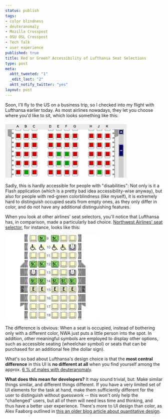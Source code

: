 ```yaml
--- 
status: publish
tags: 
- color blindness
- deuteranomaly
- Mozilla Crosspost
- OSU OSL Crosspost
- Tech Talk
- user experience
published: true
title: Red or Green? Accessibility of Lufthansa Seat Selections
type: post
meta: 
  aktt_tweeted: "1"
  _edit_last: "2"
  aktt_notify_twitter: "yes"
layout: post
---
```

Soon, I'll fly to the US on a business trip, so I checked into my flight with Lufthansa earlier today. As most airlines nowadays, they let you choose where you'd like to sit, which looks something like this:

<img src="/media/wp/2009/04/lufthansa-seat-selection.jpg" alt="Lufthansa Seat Selection" title="Lufthansa Seat Selection" width="388" height="176" class="alignnone size-full wp-image-2168" />

Sadly, this is hardly accessible for people with "disabilities": Not only is it a Flash application (which is a pretty bad idea accessibility-wise anyway), but also for people with red-green colorblindness (like myself), it is extremely hard to distinguish occupied seats from empty ones, as they only differ in color, and do not have any additional distinguishing features.

When you look at other airlines' seat selectors, you'll notice that Lufthansa has, in comparison, made a particularly bad choice. <a href="http://www.nwa.com/travel/perkchoice_demo_html/">Northwest Airlines' seat selector</a>, for instance, looks like this:

<img src="/media/wp/2009/04/nwa-seat-selection.jpg" alt="NWA Seat Selection" title="NWA Seat Selection" width="302" height="273" class="alignnone size-full wp-image-2169" />

The difference is obvious: When a seat is occupied, instead of bothering only with a different color, NWA just puts a little person into the spot. In addition, other meaningful symbols are employed to display other options, such as accessible seating (wheelchair symbol) or seats that can be purchased for an additional fee (the dollar sign).

What's so bad about Lufthansa's design choice is that the <strong>most central difference</strong> in this UI is <strong>no different at all</strong> when you find yourself among the approx. <a href="http://en.wikipedia.org/wiki/Deuteranomaly#Anomalous_trichromacy">6&nbsp;% of males with deuteranomaly</a>.

<strong>What does this mean for developers?</strong> It may sound trivial, but: Make similar things similar, and different things different. If you have a very limited set of UI elements for the task at hand, make them sufficiently different for the user to distinguish without guesswork -- this won't only help the "challenged" users, but all of them will need less time and thinking, and thus have a better user experience. There's more to UI design than color, as Alex Faaborg outlined in <a href="http://blog.mozilla.com/faaborg/2007/06/26/quantitative-design/">this an older blog article about quantitative design</a>.
